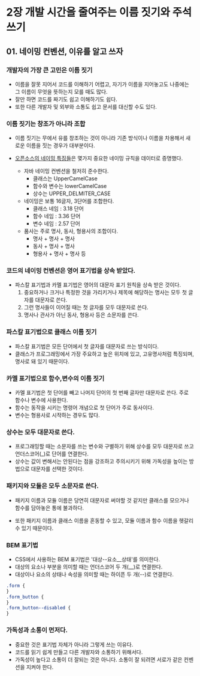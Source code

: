 # 2장 개발 시간을 줄여주는 이름 짓기와 주석 쓰기

## 01. 네이밍 컨벤션, 이유를 알고 쓰자

### 개발자의 가장 큰 고민은 이름 짓기

- 이름을 잘못 지어서 코드를 이해하기 어렵고, 자기가 이름을 지어놓고도 나중에는 그 이름이 무엇을 뜻하는지 모를 때도 많다.
- 잘만 하면 코드를 짜기도 쉽고 이해하기도 쉽다.
- 또한 다른 개발자 및 외부와 소통도 쉽고 문서를 대신할 수도 있다.

### 이름 짓기는 창조가 아니라 조합

- 이름 짓기는 무에서 유를 창조하는 것이 아니라 기존 방식이나 이름을 차용해서 새로운 이름을 짓는 경우가 대부분이다.

- [오픈소스의 네이밍 특징들](https://brunch.co.kr/@goodvc78/12)은 몇가지 중요한 네이밍 규칙을 데이터로 증명했다.
  - 자바 네이밍 컨벤션을 철저히 준수한다.
    - 클래스는 UpperCamelCase
    - 함수와 변수는 lowerCamelCase
    - 상수는 UPPER_DELMITER_CASE
  - 네이밍은 보통 16글자, 3단어를 조합한다.
    - 클래스 네임 : 3.18 단어
    - 함수 네임 : 3.36 단어
    - 변수 네임 : 2.57 단어
  - 품사는 주로 명사, 동사, 형용사의 조합이다.
    - 명사 + 명사 + 명사
    - 동사 + 명사 + 명사
    - 형용사 + 명사 + 명사 등

### 코드의 네이밍 컨벤션은 영어 표기법을 상속 받았다.

- 파스칼 표기법과 카멜 표기법은 영어의 대문자 표기 원칙을 상속 받은 것이다.
  1. 중요하거나 크거나 특정한 것을 가리키거나 제목에 해당하는 명사는 모두 첫 글자를 대문자로 쓴다.
  2. 그런 명사들이 이어질 때는 첫 글자를 모두 대문자로 쓴다.
  3. 명사나 관사가 아닌 동사, 형용사 등은 소문자를 쓴다.

### 파스칼 표기법으로 클래스 이름 짓기

- 파스칼 표기법은 모든 단어에서 첫 글자를 대문자로 쓰는 방식이다.
- 클래스가 프로그래밍에서 가장 주요하고 높은 위치에 있고, 고유명사처럼 특징되며, 명사로 돼 있기 때문이다.

### 카멜 표기법으로 함수,변수의 이름 짓기

- 카멜 표기법은 첫 단어를 빼고 나머지 단어의 첫 번째 글자만 대문자로 쓴다. 주로 함수나 변수에 사용한다.
- 함수는 동작을 시키는 명령어 개념으로 첫 단어가 주로 동사이다.
- 변수는 형용사로 시작하는 경우도 많다.

### 상수는 모두 대문자로 쓴다.

- 프로그래밍할 때는 소문자를 쓰는 변수와 구별하기 위해 상수를 모두 대문자로 쓰고 언더스코어(\_)로 단어를 연결한다.
- 상수는 값이 변해서는 안된다는 점을 강조하고 주의시키기 위해 가독성을 높이는 방법으로 대문자를 선택한 것이다.

### 패키지와 모듈은 모두 소문자로 쓴다.

- 패키지 이름과 모듈 이름은 당연히 대문자로 써야할 것 같지만 클래스를 모으거나 함수를 담아놓은 통에 불과하다.

- 또한 패키지 이름과 클래스 이름을 혼동할 수 있고, 모듈 이름과 함수 이름을 헷갈리 수 있기 때문이다.

### BEM 표기법

- CSS에서 사용하는 BEM 표기법은 '대상--요소\_\_상태'를 의미한다.
- 대상의 요소나 부분을 의미할 때는 언더스코어 두 개(\_\_)로 연결한다.
- 대상이나 요소의 상태나 속성을 의미할 때는 하이픈 두 개(--)로 연결한다.

```css
.form {
}
.form_button {
}
.form_button--disabled {
}
```

### 가독성과 소통이 먼저다.

- 중요한 것은 표기법 자체가 아니라 그렇게 쓰는 이유다.
- 코드를 읽기 쉽게 만들고 다른 개발자와 소통하기 위해서다.
- 가독성이 높다고 소통이 더 잘되는 것은 아니다. 소통이 잘 되려면 서로가 같은 컨벤션을 지켜야 한다.
